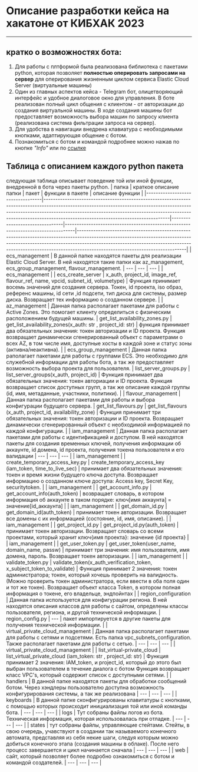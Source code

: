 # Описание разработки кейса на хакатоне от КИБХАК 2023

___

## кратко о возможностях бота: 
1.  Для работы с плтформой была реализована библиотека с пакетами python, которая позволяет **полностью оперировать запросами на сервер** для оперирования жизненным циклом сервиса Elastic Cloud Server (виртуальные машины)
2.  Один из главных аспектов кейса - Telegram бот, олицетворяющий интерфейс и удобное диалоговое окно для управления. В боте реализован полный цикл общения с клиентом - от авторизации до создания виртуальной машины. В ходе создания машины бот предоставляет возможность выбора машин по запросу клиента (реализована система фильтрации запроса на сервер).
3.  Для удобства в навигации внедрена клавиатура с необходимыми кнопками, адаптирующая общение с ботом.
4.  Познакомиться с ботом и командой подробнее можно нажав по кнопке *"Info"* или по [ссылке](https://akishy.github.io) 

## Таблица с описанием каждого python пакета

следующая таблица описывает поведение той или иной функции, внедренной в бота через пакеты python.
| папка                            | краткое описание папки                                                                                                                                                                                                                                                                        | пакет                          | функции в пакете                                                                 | описание функции                                                                                                                                                                                                                                                                       |
|----------------------------------|-----------------------------------------------------------------------------------------------------------------------------------------------------------------------------------------------------------------------------------------------------------------------------------------------|--------------------------------|----------------------------------------------------------------------------------|----------------------------------------------------------------------------------------------------------------------------------------------------------------------------------------------------------------------------------------------------------------------------------------|
| ecs_management                   | В данной папке находятся пакеты  для реализации Elastic Cloud Server. В ней находятся такие папки как az_management,  ecs_group_management, flavour_management.                                                                                                                               | ---                            | ---                                                                              | ---                                                                                                                                                                                                                                                                                    |
| ecs_management                   |                                                                                                                                                                                                                                                                                               | ecs_create_server              | x_auth, project_id, image_ref,  flavour_ref, name, vpcid, subnet_id, volumetype) | Функция принимает восемь значений для создания сервера. Токен, id проекта, iso образ, референс машины,  id сети ,id подсети, тип диска для системы, размер диска. Возвращает тех информацию о созданном сервере.                                                                       |
| az_management                    | Данная папка располагает пакетами для работы с  Active Zones. Это помогает клиенту определиться с физическим расположением будущей машины.                                                                                                                                                    | get_list_availability_zones.py | get_list_availability_zones(x_auth:  str ,  project_id:  str)                    | функция принимает два обязательных значения: токен авторизации и ID проекта. Функция возвращает динамически сгенерированный объект с параметрами о всех AZ, в том числе имя, доступные хосты в каждой зоне и  статус зоны (активна/неактивна).                                         |
| ecs_group_management             | Данная папка раполагает пакетами для работы с группами ECS. Это необходимо для служебной информации для работы бота, а так же предоставляет возможность выбора проекта для пользователя.                                                                                                      | list_server_groups.py          | list_server_groups(x_auth, project_id)                                           | Функция принимает два обязательных значения: токен авториации и ID проекта. Функция  возвращает список доступных групп, а так же описание каждой группы (id, имя, метаданные, участники, политики).                                                                                    |
| flavour_management               | Данная папка располагает пакетами для работы и выбора конфигурации будущего сервера.                                                                                                                                                                                                          | get_list_flavours.py           | get_list_flavours (x_auth, project_id, availability_zone)                        | Функция принимает три обязательных значения: токен авторизации и ID проекта. Возвращает динамически  сгенерированный объект с необходимой информацией по каждой конфигурации.                                                                                                          |
| iam_management                   | Данная папка располагает пакетами для работы с идентификацией и доступом. В ней находятся пакеты для создания временных ключей, получения информации об аккаунте,  id домена, id проекта, получения токена пользователя и его валидации                                                       | ---                            | ---                                                                              | ---                                                                                                                                                                                                                                                                                    |
| iam_management                   |                                                                                                                                                                                                                                                                                               | create_temporary_access_key.py | create_temporary_access_key (iam_token, time_to_live_sec)                        | принимает два обязательных значения: токен и время жизни будущего ключа доступа. Возвращает информацию о созданном ключе доступа: Access key, Secret Key, securitytoken.                                                                                                               |
| iam_management                   |                                                                                                                                                                                                                                                                                               | get_account_info.py            | get_account_info(auth_token)                                                     | возвращает словарь, в котором информация об аккаунте в таком порядке: ключ[имя аккаунта] = значение[id_аккаунта]                                                                                                                                                                       |
| iam_management                   |                                                                                                                                                                                                                                                                                               | get_domain_id.py               | get_domain_id(auth_token)                                                        | принимает токен авторизации. Возвращает все домены с их информацией (состояние, id, имя, описание).                                                                                                                                                                                    |
| iam_management                   |                                                                                                                                                                                                                                                                                               | get_project_id.py              | get_project_id.py(auth_token)                                                    | принимает токен авторизации. Возвращает словарь со всеми проектами, который хранит ключ{имя проекта}: значение {id проекта}                                                                                                                                                            |
| iam_management                   |                                                                                                                                                                                                                                                                                               | get_user_token.py              | get_user_token(user_name, domain_name, passw)                                    | принимает три значения: имя пользователя, имя домена, пароль. Возвращает токен авторизации.                                                                                                                                                                                            |
| iam_management                   |                                                                                                                                                                                                                                                                                               | validate_token.py              | validate_token(x_auth_verification_token,  x_subject_token_to_validate)          | Функция принимает 2 значения: токен администратора; токен, который хочешь проверить на валидность. (Можно проверить токен администратора, если ввести в оба поля один и тот же токен). Возвращает объект класса Token, в котором полная информация о токене, его владельце, эндпойнтах |
| region_configuration             | Данная папка используется для конфигурации региона. В ней находятся описания классов для работы с сайтом, определены классы пользователя, региона, и другой технической информации.                                                                                                           | region_config.py               | ---                                                                              | пакет импортируется в другие пакеты для получения технической информации.                                                                                                                                                                                                              |
| virtual_private_cloud_management | Данная папка располагает пакетами для работы с сетями и подсетями. Есть папка vpc_subnets_configuration.  Также располагает пакетами для работы с сетью.                                                                                                                                      | ---                            | ---                                                                              | ---                                                                                                                                                                                                                                                                                    |
| virtual_private_cloud_management |                                                                                                                                                                                                                                                                                               | list_virtual-private_cloud     | list_virtual_private_cloud (iam_token:  str ,  project_id:  str)                 | Функция принимает 2 значения: IAM_token, и project_id, который до этого был выбран пользователем в течение диалога с ботом  Функция возвращает класс VPC's, который содержит список с доступными сетями.                                                                               |
| handlers                         | В данной папке находятся пакеты для обработки сообщений ботом. Через хэндлеры пользователю доступна возможность конфигурирования системы, а так же реализована                                                                                                                                | ---                            | ---                                                                              | ---                                                                                                                                                                                                                                                                                    |
| keyboards                        | В данной папке сконфигурированы клавитатуры с кнопками, с помощью которых происходит инициализация той или иной команды бота.                                                                                                                                                                 | ---                            | ---                                                                              | ---                                                                                                                                                                                                                                                                                    |
| logs                             | Тут собраны файлы логов из бота. Техническая информация, которая использовалась при отладке.                                                                                                                                                                                                  | ---                            | ---                                                                              | ---                                                                                                                                                                                                                                                                                    |
| states                           | тут собраны файлы, управляющие стейтами. Стейты, в свою очередь, учавствуют в создании так называемого конечного автомата, представляя из себя некие шаги, следуя которым можно добиться конечного этапа (создания машины в облаке). После него процесс завершается и цикл начинается сначала | ---                            | ---                                                                              | ---                                                                                                                                                                                                                                                                                    |
| web                              | сайт, который позволяет более подробно ознакомиться с ботом и командой создателей.                                                                                                                                                                                                            | ---                            | ---                                                                              | ---                                                                                                                                                                                                                                                                                    |
